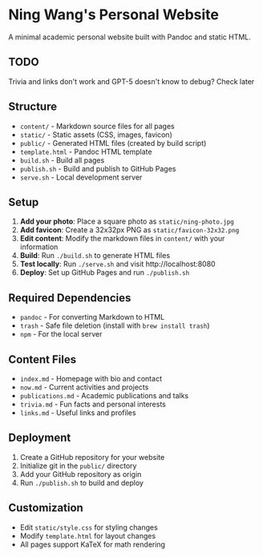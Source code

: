 # Ning Wang's Personal Website

A minimal academic personal website built with Pandoc and static HTML.

## TODO

Trivia and links don't work and GPT-5 doesn't know to debug? Check later

## Structure

- `content/` - Markdown source files for all pages
- `static/` - Static assets (CSS, images, favicon)
- `public/` - Generated HTML files (created by build script)
- `template.html` - Pandoc HTML template
- `build.sh` - Build all pages
- `publish.sh` - Build and publish to GitHub Pages
- `serve.sh` - Local development server

## Setup

1. **Add your photo**: Place a square photo as `static/ning-photo.jpg`
2. **Add favicon**: Create a 32x32px PNG as `static/favicon-32x32.png`
3. **Edit content**: Modify the markdown files in `content/` with your information
4. **Build**: Run `./build.sh` to generate HTML files
5. **Test locally**: Run `./serve.sh` and visit http://localhost:8080
6. **Deploy**: Set up GitHub Pages and run `./publish.sh`

## Required Dependencies

- `pandoc` - For converting Markdown to HTML
- `trash` - Safe file deletion (install with `brew install trash`)
- `npm` - For the local server

## Content Files

- `index.md` - Homepage with bio and contact
- `now.md` - Current activities and projects
- `publications.md` - Academic publications and talks
- `trivia.md` - Fun facts and personal interests
- `links.md` - Useful links and profiles

## Deployment

1. Create a GitHub repository for your website
2. Initialize git in the `public/` directory
3. Add your GitHub repository as origin
4. Run `./publish.sh` to build and deploy

## Customization

- Edit `static/style.css` for styling changes
- Modify `template.html` for layout changes
- All pages support KaTeX for math rendering
